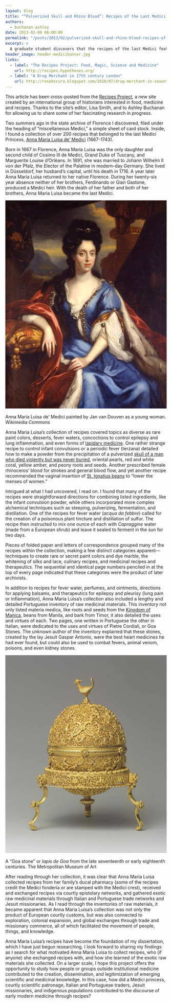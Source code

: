 ```yaml
---
layout: blog
title: "“Pulverized Skull and Rhino Blood”: Recipes of the Last Medici Princess"
authors:
  - buchanan-ashley
date: 2013-02-08 06:00:00
permalink: "/posts/2013/02/pulverized-skull-and-rhino-blood-recipes-of-the-last-medici-princess"
excerpt: >
  A graduate student discovers that the recipes of the last Medici featured everything from peony seeds, red and white coral, yellow amber and pearls to pulverized skull and rhino blood, used “for strokes and general blood flow.”
header_image: header-medicibanner.jpg
links:
  - label: "The Recipes Project: Food, Magic, Science and Medicine"
    url: http://recipes.hypotheses.org/
  - label: "A Drug Merchant in 17th century London"
    url: http://resobscura.blogspot.com/2010/07/drug-merchant-in-seventeenth-century.html
---
```

<p class="alternate-voice">
  This article has been cross-posted from the <a href="http://recipes.hypotheses.org/">Recipes Project</a>, a new site created by an international group of historians interested in food, medicine and recipes. Thanks to the site’s editor, Lisa Smith, and to Ashley Buchanan for allowing us to share some of her fascinating research in progress.
</p>

Two summers ago in the state archive of Florence I discovered, filed under the heading of “miscellaneous Medici,” a simple sheet of card stock. Inside, I found a collection of over 200 recipes that belonged to the last Medici Princess, [Anna Maria Luisa de’ Medici](http://en.wikipedia.org/wiki/Anna_Maria_Luisa_de'_Medici) (1667-1743). 

Born in 1667 in Florence, Anna Maria Luisa was the only daughter and second child of Cosimo III de Medici, Grand Duke of Tuscany, and Marguerite Louise d’Orléans. In 1691, she was married to Johann Wilhelm II von der Pfalz, the Elector of the Palatine in modern-day Germany. She lived in Düsseldorf, her husband’s capital, until his death in 1716. A year later Anna Maria Luisa returned to her native Florence. During her twenty-six year absence neither of her brothers, Ferdinando or Gian Gastone, produced a Medici heir. With the death of her father and both of her brothers, Anna Maria Luisa became the last Medici.

<div class="inline-image">
  <a rel="lightbox" href="/images/blog/2013/02/medici-large.jpg">
    <img src="/images/blog/2013/02/medici-medium.jpg" width="640" alt="Goa stone" />
  </a>
  <p class="caption">
    Anna Maria Luisa de’ Medici painted by Jan van Douven as a young woman.
    <span class="credit">
      Wikimedia Commons
    </span>
  </p>
</div>

Anna Maria Luisa’s collection of recipes covered topics as diverse as rare paint colors, desserts, fever waters, concoctions to control epilepsy and lung inflammation, and even forms of [lapidary medicine](http://mss3.libraries.rutgers.edu/dlr/showfed.php?pid=rutgers-lib:25823). One rather strange recipe to control infant convulsions or a periodic fever (terzana) detailed how to make a powder from the precipitation of a pulverized [skull of a man who died violently but was never buried](http://books.google.com/books?id=Z10CAAAAYAAJ&pg=PA359&lpg=PA359&dq=%22The+Scull+of+a+Man+ought+to+be+of+such+an+one+which+dieth+a+violent+Death,%22&source=bl&ots=aH4Q_RoAPj&sig=O7tAUnzwc0tLwCs5-pXeqqjhnRY&hl=en&sa=X&ei=mhAUUc2tJMGB0AGbx4GADA&ved=0CDUQ6AEwAQ#v=onepage&q=%22The%20Scull%20of%20a%20Man%20ought%20to%20be%20of%20such%20an%20one%20which%20dieth%20a%20violent%20Death%2C%22&f=false), oriental pearls, red and white coral, yellow amber, and peony roots and seeds. Another prescribed female rhinoceros’ blood for strokes and general blood flow, and yet another recipe recommended the vaginal insertion of [St. Ignatius beans](http://en.wikipedia.org/wiki/Strychnos_ignatia) to “lower the menses of women.”

Intrigued at what I had uncovered, I read on. I found that many of the recipes were straightforward directions for combining listed ingredients, like the infant convulsion powder, while others incorporated more complex alchemical techniques such as steeping, pulverizing, fermentation, and distillation. One of the recipes for fever water (_acqua da febbre_) called for the creation of a poisonous plant tincture and distillation of sulfur. The recipe then instructed to mix one ounce of each with _Capraggine_ water (made from a European shrub) and leave it sealed to ferment in the sun for two days.

Pieces of folded paper and letters of correspondence grouped many of the recipes within the collection, making a few distinct categories apparent—techniques to create rare or secret paint colors and dye marble, the whitening of silks and lace, culinary recipes, and medicinal recipes and therapeutics. The sequential and identical page numbers penciled in at the top of every page indicated that these categories were the product of later archivists.

In addition to recipes for fever water, perfumes, and ointments, directions for applying balsams, and therapeutics for epilepsy and pleurisy (lung pain or inflammation), Anna Maria Luisa’s collection also included a lengthy and detailed Portuguese inventory of raw medicinal materials. This inventory not only listed materia medica, like roots and seeds from the [Kingdom of Manica](http://en.wikipedia.org/wiki/Manyika_tribe), beans from Manila, and bark from Timor, it also detailed the uses and virtues of each. Two pages, one written in Portuguese the other in Italian, were dedicated to the uses and virtues of Pietre Cordiali, or Goa Stones. The unknown author of the inventory explained that these stones, created by the lay Jesuit Gaspar Antonio, were the best heart medicines he had ever found, but could also be used to combat fevers, animal venom, poisons, and even kidney stones.

<div class="inline-image">
  <a rel="lightbox" href="/images/blog/2013/02/goastone-large.jpg">
    <img src="/images/blog/2013/02/goastone-medium.jpg" width="640" alt="Goa stone" />
  </a>
  <p class="caption">
    A “Goa stone” or <em>lapis de Goa</em> from the late seventeenth or early eighteenth centuries.
    <span class="credit">
      The Metropolitan Museum of Art
    </span>
  </p>
</div>

After reading through her collection, it was clear that Anna Maria Luisa collected recipes from her family’s ducal pharmacy (some of the recipes credit the Medici fonderia or are stamped with the Medici crest), received and exchanged recipes via courtly epistolary networks, and gathered exotic raw medicinal materials through Italian and Portuguese trade networks and Jesuit missionaries. As I read through the inventories of raw materials, it became apparent that Anna Maria Luisa’s collection was not only the product of European courtly customs, but was also connected to exploration, colonial expansion, and global exchanges through trade and missionary commerce, all of which facilitated the movement of people, things, and knowledge. 

Anna Maria Luisa’s recipes have become the foundation of my dissertation, which I have just begun researching. I look forward to sharing my findings as I search for what motivated Anna Maria Luisa to collect recipes, who (if anyone) she exchanged recipes with, and how she learned of the exotic raw materials she collected. On a larger scale, I hope this project offers the opportunity to study how people or groups outside institutional medicine contributed to the creation, dissemination, and legitimization of emerging scientific and medicinal knowledge. In this case, how did a Medici princess, courtly scientific patronage, Italian and Portuguese traders, Jesuit missionaries, and indigenous populations contributed to the discourse of early modern medicine through recipes?
